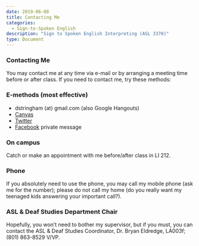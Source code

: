 ```yaml
---
date: 2019-06-08
title: Contacting Me
categories:
  - Sign-to-Spoken English
description: "Sign to Spoken English Interpreting (ASL 3370)"
type: Document
---
```

### Contacting Me
You may contact me at any time via e-mail or by arranging a meeting time before or after class. If you need to contact me, try these methods:

### E-methods (most effective)
* dstringham (at) gmail.com (also Google Hangouts)
* [Canvas](https://uvu.instructure.com)
* [Twitter](http://twitter.com/stringd)
* [Facebook](http://www.facebook.com) private message

### On campus
Catch or make an appointment with me before/after class in LI 212.

### Phone
If you absolutely need to use the phone, you may call my mobile phone (ask me for the number); please do not call my home (do you really want my teenaged kids answering your important call?).

### ASL & Deaf Studies Department Chair
Hopefully, you won’t need to bother my supervisor, but if you must, you can contact the ASL & Deaf Studies Coordinator, Dr. Bryan Eldredge, LA003f; (801) 863-8529 V/VP.